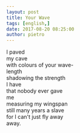 ```yaml
---
layout: post
title: Your Wave
tags: [english,]
date: 2017-08-20 08:25:00
author: pietro
---
```

I paved<br/>my cave<br/>with colours of your wave-<br/>length<br/>shadowing the strength<br/>I have<br/>that nobody ever gave<br/>me<br/>measuring my wingspan<br/>still many years a slave<br/>for I can't just fly away<br/>away.
